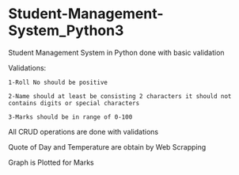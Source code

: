 # Student-Management-System_Python3
Student Management System in Python done with basic validation

Validations:

	1-Roll No should be positive
	
	2-Name should at least be consisting 2 characters it should not contains digits or special characters
	
	3-Marks should be in range of 0-100
	
All CRUD operations are done with validations

Quote of Day and Temperature are obtain by Web Scrapping

Graph is Plotted for Marks

